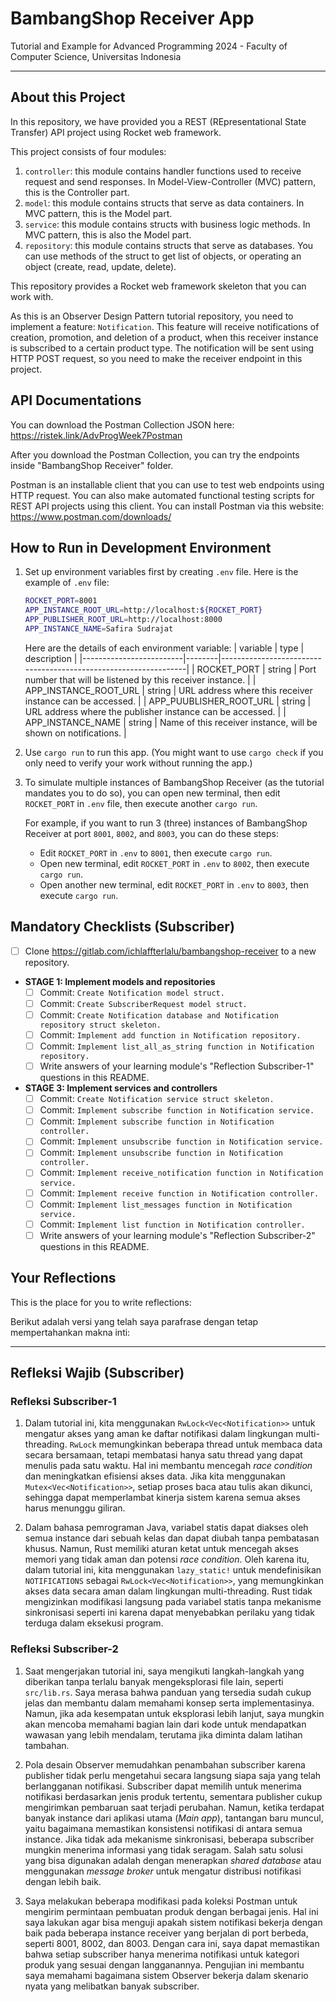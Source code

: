 # BambangShop Receiver App
Tutorial and Example for Advanced Programming 2024 - Faculty of Computer Science, Universitas Indonesia

---

## About this Project
In this repository, we have provided you a REST (REpresentational State Transfer) API project using Rocket web framework.

This project consists of four modules:
1.  `controller`: this module contains handler functions used to receive request and send responses.
    In Model-View-Controller (MVC) pattern, this is the Controller part.
2.  `model`: this module contains structs that serve as data containers.
    In MVC pattern, this is the Model part.
3.  `service`: this module contains structs with business logic methods.
    In MVC pattern, this is also the Model part.
4.  `repository`: this module contains structs that serve as databases.
    You can use methods of the struct to get list of objects, or operating an object (create, read, update, delete).

This repository provides a Rocket web framework skeleton that you can work with.

As this is an Observer Design Pattern tutorial repository, you need to implement a feature: `Notification`.
This feature will receive notifications of creation, promotion, and deletion of a product, when this receiver instance is subscribed to a certain product type.
The notification will be sent using HTTP POST request, so you need to make the receiver endpoint in this project.

## API Documentations

You can download the Postman Collection JSON here: https://ristek.link/AdvProgWeek7Postman

After you download the Postman Collection, you can try the endpoints inside "BambangShop Receiver" folder.

Postman is an installable client that you can use to test web endpoints using HTTP request.
You can also make automated functional testing scripts for REST API projects using this client.
You can install Postman via this website: https://www.postman.com/downloads/

## How to Run in Development Environment
1.  Set up environment variables first by creating `.env` file.
    Here is the example of `.env` file:
    ```bash
    ROCKET_PORT=8001
    APP_INSTANCE_ROOT_URL=http://localhost:${ROCKET_PORT}
    APP_PUBLISHER_ROOT_URL=http://localhost:8000
    APP_INSTANCE_NAME=Safira Sudrajat
    ```
    Here are the details of each environment variable:
    | variable                | type   | description                                                     |
    |-------------------------|--------|-----------------------------------------------------------------|
    | ROCKET_PORT             | string | Port number that will be listened by this receiver instance.    |
    | APP_INSTANCE_ROOT_URL   | string | URL address where this receiver instance can be accessed.       |
    | APP_PUUBLISHER_ROOT_URL | string | URL address where the publisher instance can be accessed.       |
    | APP_INSTANCE_NAME       | string | Name of this receiver instance, will be shown on notifications. |
2.  Use `cargo run` to run this app.
    (You might want to use `cargo check` if you only need to verify your work without running the app.)
3.  To simulate multiple instances of BambangShop Receiver (as the tutorial mandates you to do so),
    you can open new terminal, then edit `ROCKET_PORT` in `.env` file, then execute another `cargo run`.

    For example, if you want to run 3 (three) instances of BambangShop Receiver at port `8001`, `8002`, and `8003`, you can do these steps:
    -   Edit `ROCKET_PORT` in `.env` to `8001`, then execute `cargo run`.
    -   Open new terminal, edit `ROCKET_PORT` in `.env` to `8002`, then execute `cargo run`.
    -   Open another new terminal, edit `ROCKET_PORT` in `.env` to `8003`, then execute `cargo run`.

## Mandatory Checklists (Subscriber)
-   [ ] Clone https://gitlab.com/ichlaffterlalu/bambangshop-receiver to a new repository.
-   **STAGE 1: Implement models and repositories**
    -   [ ] Commit: `Create Notification model struct.`
    -   [ ] Commit: `Create SubscriberRequest model struct.`
    -   [ ] Commit: `Create Notification database and Notification repository struct skeleton.`
    -   [ ] Commit: `Implement add function in Notification repository.`
    -   [ ] Commit: `Implement list_all_as_string function in Notification repository.`
    -   [ ] Write answers of your learning module's "Reflection Subscriber-1" questions in this README.
-   **STAGE 3: Implement services and controllers**
    -   [ ] Commit: `Create Notification service struct skeleton.`
    -   [ ] Commit: `Implement subscribe function in Notification service.`
    -   [ ] Commit: `Implement subscribe function in Notification controller.`
    -   [ ] Commit: `Implement unsubscribe function in Notification service.`
    -   [ ] Commit: `Implement unsubscribe function in Notification controller.`
    -   [ ] Commit: `Implement receive_notification function in Notification service.`
    -   [ ] Commit: `Implement receive function in Notification controller.`
    -   [ ] Commit: `Implement list_messages function in Notification service.`
    -   [ ] Commit: `Implement list function in Notification controller.`
    -   [ ] Write answers of your learning module's "Reflection Subscriber-2" questions in this README.

## Your Reflections
This is the place for you to write reflections:


Berikut adalah versi yang telah saya parafrase dengan tetap mempertahankan makna inti:  

---  

## **Refleksi Wajib (Subscriber)**  

### **Refleksi Subscriber-1**  

1. Dalam tutorial ini, kita menggunakan `RwLock<Vec<Notification>>` untuk mengatur akses yang aman ke daftar notifikasi dalam lingkungan multi-threading. `RwLock` memungkinkan beberapa thread untuk membaca data secara bersamaan, tetapi membatasi hanya satu thread yang dapat menulis pada satu waktu. Hal ini membantu mencegah *race condition* dan meningkatkan efisiensi akses data. Jika kita menggunakan `Mutex<Vec<Notification>>`, setiap proses baca atau tulis akan dikunci, sehingga dapat memperlambat kinerja sistem karena semua akses harus menunggu giliran.  

2. Dalam bahasa pemrograman Java, variabel statis dapat diakses oleh semua instance dari sebuah kelas dan dapat diubah tanpa pembatasan khusus. Namun, Rust memiliki aturan ketat untuk mencegah akses memori yang tidak aman dan potensi *race condition*. Oleh karena itu, dalam tutorial ini, kita menggunakan `lazy_static!` untuk mendefinisikan `NOTIFICATIONS` sebagai `RwLock<Vec<Notification>>`, yang memungkinkan akses data secara aman dalam lingkungan multi-threading. Rust tidak mengizinkan modifikasi langsung pada variabel statis tanpa mekanisme sinkronisasi seperti ini karena dapat menyebabkan perilaku yang tidak terduga dalam eksekusi program.  

### **Refleksi Subscriber-2**  

1. Saat mengerjakan tutorial ini, saya mengikuti langkah-langkah yang diberikan tanpa terlalu banyak mengeksplorasi file lain, seperti `src/lib.rs`. Saya merasa bahwa panduan yang tersedia sudah cukup jelas dan membantu dalam memahami konsep serta implementasinya. Namun, jika ada kesempatan untuk eksplorasi lebih lanjut, saya mungkin akan mencoba memahami bagian lain dari kode untuk mendapatkan wawasan yang lebih mendalam, terutama jika diminta dalam latihan tambahan.  

2. Pola desain Observer memudahkan penambahan subscriber karena publisher tidak perlu mengetahui secara langsung siapa saja yang telah berlangganan notifikasi. Subscriber dapat memilih untuk menerima notifikasi berdasarkan jenis produk tertentu, sementara publisher cukup mengirimkan pembaruan saat terjadi perubahan. Namun, ketika terdapat banyak instance dari aplikasi utama (*Main app*), tantangan baru muncul, yaitu bagaimana memastikan konsistensi notifikasi di antara semua instance. Jika tidak ada mekanisme sinkronisasi, beberapa subscriber mungkin menerima informasi yang tidak seragam. Salah satu solusi yang bisa digunakan adalah dengan menerapkan *shared database* atau menggunakan *message broker* untuk mengatur distribusi notifikasi dengan lebih baik.  

3. Saya melakukan beberapa modifikasi pada koleksi Postman untuk mengirim permintaan pembuatan produk dengan berbagai jenis. Hal ini saya lakukan agar bisa menguji apakah sistem notifikasi bekerja dengan baik pada beberapa instance receiver yang berjalan di port berbeda, seperti 8001, 8002, dan 8003. Dengan cara ini, saya dapat memastikan bahwa setiap subscriber hanya menerima notifikasi untuk kategori produk yang sesuai dengan langganannya. Pengujian ini membantu saya memahami bagaimana sistem Observer bekerja dalam skenario nyata yang melibatkan banyak subscriber.  

